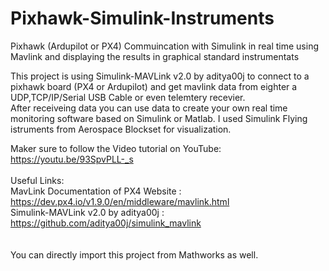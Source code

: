 # Pixhawk-Simulink-Instruments
Pixhawk (Ardupilot or PX4) Commuincation with Simulink in real time using Mavlink and displaying the results in graphical standard instrumentats


This project is using Simulink-MAVLink v2.0 by aditya00j to connect to a pixhawk board (PX4 or Ardupilot) and get mavlink data from eighter a UDP,TCP/IP/Serial USB Cable or even telemtery recevier. <br />
After receiveing data you can use data to create your own real time monitoring software based on Simulink or Matlab. 
I used Simulink Flying istruments from Aerospace Blockset for visualization.<br />

Maker sure to follow the Video tutorial on YouTube:<br />
https://youtu.be/93SpvPLL-_s<br />
<br />
Useful Links:<br />
MavLink Documentation of PX4 Website : https://dev.px4.io/v1.9.0/en/middleware/mavlink.html<br />
Simulink-MAVLink v2.0 by aditya00j : https://github.com/aditya00j/simulink_mavlink<br />
<br />
<br />
You can directly import this project from Mathworks as well.<br />
